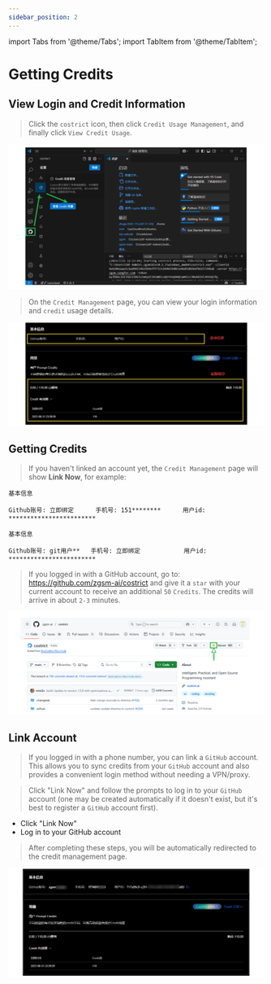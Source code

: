 ```yaml
---
sidebar_position: 2
---
```

import Tabs from '@theme/Tabs';
import TabItem from '@theme/TabItem';

# Getting Credits

## View Login and Credit Information

> Click the `costrict` icon, then click `Credit Usage Management`, and finally click `View Credit Usage`.

![img.png](img/credit-setting.png)

> On the `Credit Management` page, you can view your login information and `credit` usage details.

![img.png](img/credit-page.png)


## Getting Credits

> If you haven't linked an account yet, the `Credit Management` page will show **Link Now**, for example:

<Tabs>
  <TabItem value="phone" label="手机 登录" default>

```
基本信息

Github账号: 立即绑定      手机号: 151********      用户id:  ************************
```

  </TabItem>

  <TabItem value="github" label="github 登录">

```
基本信息

Github账号: git用户**   手机号: 立即绑定            用户id:  ************************
```

  </TabItem>
</Tabs>


> If you logged in with a GitHub account, go to: https://github.com/zgsm-ai/costrict and give it a `star` with your current account to receive an additional `50` `Credits`. The credits will arrive in about `2-3` minutes.

![img.png](img/star-credit.png)


## Link Account

> If you logged in with a phone number, you can link a `GitHub` account. This allows you to sync credits from your `GitHub` account and also provides a convenient login method without needing a VPN/proxy.

> Click "Link Now" and follow the prompts to log in to your `GitHub` account (one may be created automatically if it doesn't exist, but it's best to register a `GitHub` account first).

- Click "Link Now"
- Log in to your GitHub account

> After completing these steps, you will be automatically redirected to the credit management page.

![img_1.png](img/linked-accounts.png)